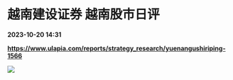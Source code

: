 # 越南建设证券 越南股市日评

**2023-10-20 14:31**

**https://www.ulapia.com/reports/strategy_research/yuenangushiriping-1566**

![](https://img.ulapia.com/thumbnails/strategy_research/20231020/H3_AP202310201602160220_1.jpg)